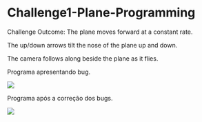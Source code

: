 # Challenge1-Plane-Programming

Challenge Outcome:
The plane moves forward at a constant rate.

The up/down arrows tilt the nose of the plane up and down.

The camera follows along beside the plane as it flies.

Programa apresentando bug.

![](https://user-images.githubusercontent.com/34041465/157343118-cf510f5a-d975-4e9c-a8c0-cf3a8cda90cc.gif)

Programa após a correção dos bugs.

![](https://user-images.githubusercontent.com/34041465/157352862-4e2f6792-e2ef-4d3e-86e6-6ce2ffaead12.gif)

